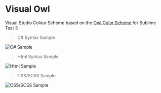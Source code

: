 # Visual Owl

Visual Studio Colour Scheme based on the [Owl Color Scheme](https://packagecontrol.io/packages/Owl%20Color%20Scheme) for Sublime Text 3

>C# Syntax Sample

![C# Sample](http://i.imgur.com/GCcOhzn.png "C# Sample")


>Html Syntax Sample

![Html Sample](http://i.imgur.com/ahkXOrn.png "Html Sample")

>CSS/SCSS Sample

![CSS/SCSS Sample](http://i.imgur.com/E4qlAHv.png "CSS/SCSS Sample")